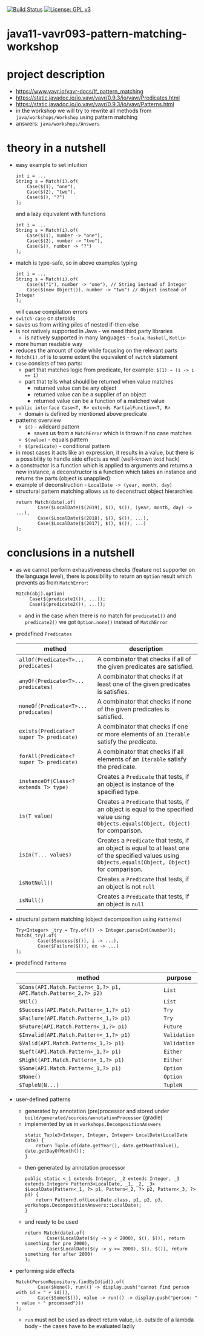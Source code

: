 [![Build Status](https://travis-ci.com/mtumilowicz/java11-vavr093-pattern-matching-workshop.svg?branch=master)](https://travis-ci.com/mtumilowicz/java11-vavr093-pattern-matching-workshop)
[![License: GPL v3](https://img.shields.io/badge/License-GPLv3-blue.svg)](https://www.gnu.org/licenses/gpl-3.0)

# java11-vavr093-pattern-matching-workshop

# project description
* https://www.vavr.io/vavr-docs/#_pattern_matching
* https://static.javadoc.io/io.vavr/vavr/0.9.3/io/vavr/Predicates.html
* https://static.javadoc.io/io.vavr/vavr/0.9.3/io/vavr/Patterns.html
* in the workshop we will try to rewrite all methods from `java/workshops/Workshop` using pattern matching
* answers: `java/workshops/Answers`

# theory in a nutshell
* easy example to set intuition
    ```
    int i = ...
    String s = Match(i).of(
        Case($(1), "one"),
        Case($(2), "two"),
        Case($(), "?")
    );
    ```
    and a lazy equivalent with functions
    ```
    int i = ...
    String s = Match(i).of(
        Case($(1), number -> "one"),
        Case($(2), number -> "two"),
        Case($(), number -> "?")
    );
    ```
* match is type-safe, so in above examples typing
    ```
    int i = ...
    String s = Match(i).of(
        Case($("1"), number -> "one"), // String instead of Integer
        Case($(new Object()), number -> "two") // Object instead of Integer
    );
    ```
    will cause compilation errors
* `switch-case` on steroids
* saves us from writing piles of nested if-then-else
* is not natively supported in Java - we need third party libraries
    * is natively supported in many languages - `Scala`, `Haskell`, `Kotlin`
* more human readable way
* reduces the amount of code while focusing on the relevant parts
* `Match(i).of` is to some extent the equivalent of `switch` statement
* `Case` consists of two parts:
    * part that matches logic from predicate, for example: `$(1) ~ (i -> i == 1)`
    * part that tells what should be returned when value matches
        * returned value can be any object 
        * returned value can be a supplier of an object
        * returned value can be a function of a matched value
* `public interface Case<T, R> extends PartialFunction<T, R>`
    * domain is defined by mentioned above predicate
* patterns overview
    * `$()` - wildcard pattern
        * saves us from a `MatchError` which is thrown if no case matches
    * `$(value)` - equals pattern
    * `$(predicate)` - conditional pattern
* in most cases it acts like an expression, it results in a value, but there is a
possibility to handle side effects as well (well-known `Void` hack)
* a constructor is a function which is applied to arguments and returns a new instance, 
a deconstructor is a function which takes an instance and returns the parts (object is unapplied)
* example of deconstruction - `LocalDate -> (year, month, day)`
* structural pattern matching allows us to deconstruct object hierarchies
    ```
    return Match(date).of(
            Case($LocalDate($(2019), $(), $()), (year, month, day) -> ...),
            Case($LocalDate($(2018), $(), $()), ...),
            Case($LocalDate($(2017), $(), $()), ...)
    );
    ```

# conclusions in a nutshell
* as we cannot perform exhaustiveness checks (feature not supporter on the language level), 
there is possibility to return an `Option` result which prevents as from `MatchError`:
    ```
    Match(obj).option(
         Case($(predicate1()), ...));
         Case($(predicate2()), ...));
    ```
    * and in the case when there is no match for `predicate1()` and `predicate2()`
    we got `Option.none()` instead of `MatchError`
* predefined `Predicates`

    |method   |description   |
    |---|---|
    |`allOf(Predicate<T>... predicates)`          |A combinator that checks if all of the given predicates are satisfied.   |
    |`anyOf(Predicate<T>... predicates)`          |A combinator that checks if at least one of the given predicates is satisfies.   |
    |`noneOf(Predicate<T>... predicates)`         |A combinator that checks if none of the given predicates is satisfied.   |
    |`exists(Predicate<? super T> predicate)`     |A combinator that checks if one or more elements of an `Iterable` satisfy the predicate.   |
    |`forAll(Predicate<? super T> predicate)`     |A combinator that checks if all elements of an `Iterable` satisfy the predicate.   |
    |`instanceOf(Class<? extends T> type)`        |Creates a `Predicate` that tests, if an object is instance of the specified type.   |
    |`is(T value)`                                |Creates a `Predicate` that tests, if an object is equal to the specified value using  `Objects.equals(Object, Object)` for comparison.   |
    |`isIn(T... values)`                          |Creates a `Predicate` that tests, if an object is equal to at least one of the specified values using `Objects.equals(Object, Object)` for comparison.   |
    |`isNotNull()`                                |Creates a `Predicate` that tests, if an object is not `null`   |
    |`isNull()`                                   |Creates a `Predicate` that tests, if an object is `null`   |
* structural pattern matching (object decomposition using `Patterns`)
    ```
    Try<Integer> _try = Try.of(() -> Integer.parseInt(number));
    Match(_try).of(
            Case($Success($()), i -> ...),
            Case($Failure($()), ex -> ...)
    );
    ```
* predefined `Patterns`

    |method   |purpose   |
    |---|---|
    |`$Cons(API.Match.Pattern<_1,?> p1, API.Match.Pattern<_2,?> p2)`        |`List`   |
    |`$Nil()`                                  |`List`  |
    |`$Success(API.Match.Pattern<_1,?> p1)`    |`Try`  |
    |`$Failure(API.Match.Pattern<_1,?> p1)`    |`Try`  |
    |`$Future(API.Match.Pattern<_1,?> p1)`     |`Future`  |
    |`$Invalid(API.Match.Pattern<_1,?> p1)`    |`Validation`  |
    |`$Valid(API.Match.Pattern<_1,?> p1)`      |`Validation`  |
    |`$Left(API.Match.Pattern<_1,?> p1)`       |`Either`  |
    |`$Right(API.Match.Pattern<_1,?> p1)`      |`Either`  |
    |`$Some(API.Match.Pattern<_1,?> p1)`       |`Option`  |
    |`$None()`                                 |`Option` |
    |`$TupleN(N...)`                           |`TupleN`  |
* user-defined patterns
    * generated by annotation (pre)processor and stored under 
    `build/generated/sources/annotationProcessor` (gradle)
    * implemented by us in `workshops.DecompositionAnswers`
        ```
        static Tuple3<Integer, Integer, Integer> LocalDate(LocalDate date) {
            return Tuple.of(date.getYear(), date.getMonthValue(), date.getDayOfMonth());
        }
        ```
    * then generated by annotation processor
        ```
        public static <_1 extends Integer, _2 extends Integer, _3 extends Integer> Pattern3<LocalDate, _1, _2, _3> $LocalDate(Pattern<_1, ?> p1, Pattern<_2, ?> p2, Pattern<_3, ?> p3) {
            return Pattern3.of(LocalDate.class, p1, p2, p3, workshops.DecompositionAnswers::LocalDate);
        }
        ```
    * and ready to be used
        ```
        return Match(date).of(
                Case($LocalDate($(y -> y < 2000), $(), $()), return something for pre 2000),
                Case($LocalDate($(y -> y >= 2000), $(), $()), return something for after 2000)
        );
        ```
    
* performing side effects
    ```
    Match(PersonRepository.findById(id)).of(
            Case($None(), run(() -> display.push("cannot find person with id = " + id))),
            Case($Some($()), value -> run(() -> display.push("person: " + value + " processed")))
    );
    ```
    * `run` must not be used as direct return value, i.e. outside of a lambda body - 
    the cases have to be evaluated lazily